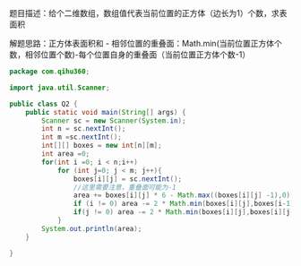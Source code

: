 题目描述：给个二维数组，数组值代表当前位置的正方体（边长为1）个数，求表面积 

解题思路：正方体表面积和 - 相邻位置的重叠面：Math.min(当前位置正方体个数，相邻位置个数)-每个位置自身的重叠面（当前位置正方体个数-1）

```java
package com.qihu360;

import java.util.Scanner;

public class Q2 {
    public static void main(String[] args) {
        Scanner sc = new Scanner(System.in);
        int n = sc.nextInt();
        int m =sc.nextInt();
        int[][] boxes = new int[n][m];
        int area =0;
        for(int i =0; i < n;i++)
            for (int j=0; j < m; j++){
                boxes[i][j] = sc.nextInt();
                //这里需要注意，重叠面可能为-1
                area += boxes[i][j] * 6 - Math.max((boxes[i][j] -1),0) * 2;
                if (i != 0) area -= 2 * Math.min(boxes[i][j],boxes[i-1][j]);
                if(j != 0) area -= 2 * Math.min(boxes[i][j],boxes[i][j-1]);
            }
        System.out.println(area);
    }

}

```

